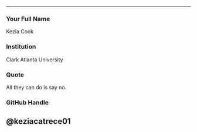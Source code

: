 ---
### Your Full Name

Kezia Cook

### Institution

Clark Atlanta University

### Quote

All they can do is say no.

### GitHub Handle

@keziacatrece01
----